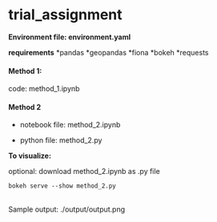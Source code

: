 # trial_assignment
**Environment file: environment.yaml** <br>

**requirements**
*pandas
*geopandas
*fiona
*bokeh
*requests

#### Method 1: 

code: method_1.ipynb <br>

#### Method 2

* notebook file: method_2.ipynb

* python file: method_2.py

**To visualize:**

optional: download method_2.ipynb as .py file

``bokeh serve --show method_2.py``

<br>
Sample output: ./output/output.png
